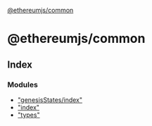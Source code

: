 [@ethereumjs/common](README.md)

# @ethereumjs/common

## Index

### Modules

* ["genesisStates/index"](modules/_genesisstates_index_.md)
* ["index"](modules/_index_.md)
* ["types"](modules/_types_.md)
